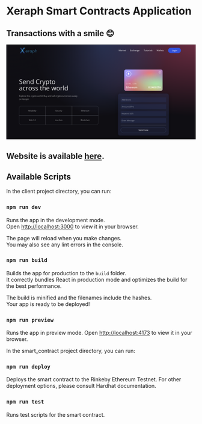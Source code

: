 # Xeraph Smart Contracts Application

## Transactions with a smile 😊

<img src="./client/src/images/app-screen.png" alt="Xeraph-FZTC" width="800" />

## Website is available [here](https://xeraph-fztc.vercel.app/).

## Available Scripts

In the client project directory, you can run:

### `npm run dev`

Runs the app in the development mode.\
Open [http://localhost:3000](http://localhost:3000) to view it in your browser.

The page will reload when you make changes.\
You may also see any lint errors in the console.

### `npm run build`

Builds the app for production to the `build` folder.\
It correctly bundles React in production mode and optimizes the build for the best performance.

The build is minified and the filenames include the hashes.\
Your app is ready to be deployed!

### `npm run preview`

Runs the app in preview mode.
Open [http://localhost:4173](http://localhost:4173) to view it in your browser.

In the smart_contract project directory, you can run:

### `npm run deploy`

Deploys the smart contract to the Rinkeby Ethereum Testnet. For other deployment options, please consult Hardhat documentation.

### `npm run test`

Runs test scripts for the smart contract.
